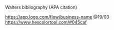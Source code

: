 Walters bibliography (APA citation)

https://app.logo.com/flow/business-name @19/03
https://www.hexcolortool.com/#045caf